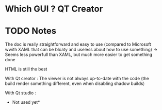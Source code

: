 # Which GUI ? QT Creator

# TODO Notes

The doc is really straightforward and easy to use (compared to Microsoft wwith XAML that can be bloaty and useless about how to use something)
-> Seems less powerfull than XAML, but much more easier to get something done

HTML is still the best

With Qt creator :
The viewer is not always up-to-date with the code (the build render something different, even when disabling shadow builds)

With Qt studio :
* Not used yet*

